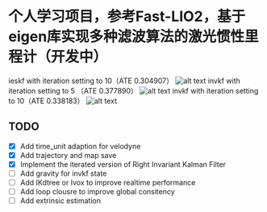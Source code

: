 # 个人学习项目，参考Fast-LIO2，基于eigen库实现多种滤波算法的激光惯性里程计（开发中）
ieskf with iteration setting to 10（ATE 0.304907）
![alt text](result/m2dgr_04_ieskf_iter10.png)
invkf with iteration setting to 5 （ATE 0.377890）
![alt text](result/m2dgr_04_invkf_iter5.png)
invkf with iteration setting to 10（ATE 0.338183）
![alt text](result/m2dgr_04_invkf_iter10.png)
## TODO

* [X] Add time_unit adaption for velodyne
* [X] Add trajectory and map save
* [X] Implement the iterated version of Right Invariant Kalman Filter
* [ ] Add gravity for invkf state
* [ ] Add IKdtree or Ivox to improve realtime performance
* [ ] Add loop clousre to improve global consitency
* [ ] Add extrinsic estimation
